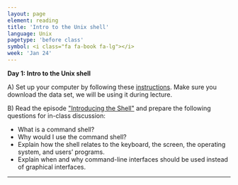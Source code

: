 ```yaml
---
layout: page
element: reading
title: 'Intro to the Unix shell'
language: Unix
pagetype: 'before class'
symbol: <i class="fa fa-book fa-lg"></i>
week: 'Jan 24'
---
```


**Day 1: Intro to the Unix shell**

A) Set up your computer by following these [instructions](https://swcarpentry.github.io/shell-novice/setup.html). Make sure you download the data set, we will be using it during lecture.

B) Read the episode ["Introducing the Shell"](https://swcarpentry.github.io/shell-novice/01-intro/index.html) and prepare the following questions for in-class discussion:
  - What is a command shell?
  - Why would I use the command shell?
  - Explain how the shell relates to the keyboard, the screen, the operating system, and users’ programs.
  - Explain when and why command-line interfaces should be used instead of graphical interfaces.

---

